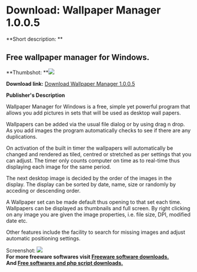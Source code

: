 # Download: Wallpaper Manager 1.0.0.5

**Short description: **

## Free wallpaper manager for Windows.

  
**Thumbshot: **![](http://www.freewarefiles.com/screenshot/ppwpapermngr_md.jpg)   
  
**Download link:** [Download Wallpaper Manager 1.0.0.5](http://freesoftwares.boysofts.com/Wallpaper-Manager_program_58882.html)  
  

**Publisher's Description**  
  

Wallpaper Manager for Windows is a free, simple yet powerful program that
allows you add pictures in sets that will be used as desktop wall papers.

Wallpapers can be added via the usual file dialog or by using drag n drop. As
you add images the program automatically checks to see if there are any
duplications.

On activation of the built in timer the wallpapers will automatically be
changed and rendered as tiled, centred or stretched as per settings that you
can adjust. The timer only counts computer on time as to real-time thus
displaying each image for the same period.

The next desktop image is decided by the order of the images in the display.
The display can be sorted by date, name, size or randomly by acceding or
descending order.

A Wallpaper set can be made default thus opening to that set each time.
Wallpapers can be displayed as thumbnails and full screen. By right clicking
on any image you are given the image properties, i.e. file size, DPI, modified
date etc.

Other features include the facility to search for missing images and adjust
automatic positioning settings.

  
  
Screenshot: ![](http://www.freewarefiles.com/screenshot/ppwpapermngr.jpg)  
**For more freeware softwares visit [Freeware software downloads.](http://freesoftwares.boysofts.com/)**   
**And [Free softwares and php script downloads.](http://www.boysofts.com/)**

